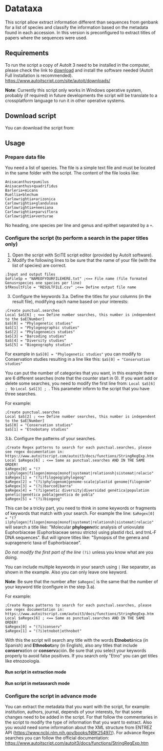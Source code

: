 # Datataxa
This script allow extract information different than sequences from genbank for a list of species and classify the information based on the metadata found in each accession. In this version is preconfigured to extract titles of papers where the sequences were used.

## Requirements
To run the script a copy of AutoIt 3 need to be installed in the computer, please check the link to [download](https://www.autoitscript.com/site/autoit/downloads/) and install the software needed (AutoIt Full Installation is recommended).
https://www.autoitscript.com/site/autoit/downloads/

**Note**: Currently this script only works in Windows operative system, probably (if required) in future developments the script will be translate to a crossplatform language to run it in other operative systems.

## Download script
You can download the script from: 

## Usage
### Prepare data file
You need a list of species. The file is a simple text file and must be located in the same folder with the script.
The content of the file looks like:
```
Anisacanthus+pumilus
Anisacanthus+quadrifidus
Barleria+micans
Ruellia+blechum
Carlowrightia+arizonica
Carlowrightia+glandulosa
Carlowrightia+neesiana
Carlowrightia+parviflora
Carlowrightia+venturae
```
No heading, one species per line and genus and epithet separated by a `+`.


### Configure the script (to perform a search in the paper titles only)
1. Open the script with SciTE script editor (provided by AutoIt software).
2. Modify the following lines to be sure that the name of your file (with the list of species) are correct.
```Autoit
;Input and output files
$oFileSp = "NAMEOFYOURFILEHERE.txt" ;<== File name (file formated Genus+species one species per line)
$fResultFile = "RESULTFILE.csv" ;<== Define output file name
```
3. Configure the keywords
3.a. Define the titles for your columns (in the result file), modifying each name based on your interests:
```Autoit
;Create punctual.searches
Local $aS[6] ; <== Define number searches, this number is independent to the $aE[Number]
$aS[0] = "Phylogenetic studies"
$aS[1] = "Phylogeographic studies"
$aS[2] = "Phylogenomics studies"
$aS[3] = "Barcoding studies"
$aS[4] = "Diversity studies"
$aS[5] = "Biogeography studies"
```
For example in `$aS[0] = "Phylogenetic studies"` you can modify to Conservation studies resulting in a line like this: `$aS[0] = "Conservation studies"`

You can put the number of categories that you want, in this example there are 6 different searches (note that the counter start in 0). If you want add or delete some searches, you need to modify the first line from: `Local $aS[6] ; ` to `Local $aS[3] ; `. This parameter inform to the script that you have three searches. 

For example:
```Autoit
;Create punctual.searches
Local $aS[2] ; <== Define number searches, this number is independent to the $aE[Number]
$aS[0] = "Conservation studies"
$aS[1] = "Etnobotany studies"
```

3.b. Configure the patterns of your searches.
```Autoit
;Create Regex patterns to search for each punctual.searches, please see regex documentation in: https://www.autoitscript.com/autoit3/docs/functions/StringRegExp.htm
Local $aRegex[6] ; <== Same as punctual.searches AND IN THE SAME ORDER!
$aRegex[0] = "(?i)phylogen|filogen|monop|monof|systemat|relationsh|sistemat|relacio"
$aRegex[1] = "(?i)filogeog|phylogeog"
$aRegex[2] = "(?i)phylogenom|genome-scale|plastid genome|filogenóm"
$aRegex[3] = "(?i)barcod|barra"
$aRegex[4] = "(?i)genetic diversity|diversidad genética|population genetic|genética pobla|genética de pobla"
$aRegex[5] = "(?i)biogeog"
```
This can be a tricky part, you need to think in some keywords or fragments of keywords that match with your search. For example the line: `$aRegex[0] = "(?i)phylogen|filogen|monop|monof|systemat|relationsh|sistemat|relacio"` will search a title like: 
"Molecular **phylogen**etic analysis of uniovulate Euphorbiaceae (Euphorbiaceae sensu stricto) using plastid rbcL and trnL‐F DNA sequences". But will ignore titles like: "Synopsis of the genera and suprageneric taxa of Euphorbiaceae".

*Do not modify the first part of the line* `(?i)` unless you know what are you doing.

You can include multiple keywords in your search using `|` like separator, as shown in the example. Also you can only leave one keyword.

**Note**: Be sure that the number after `$aRegex[` is the same that the number of your keyword title (configure in the step 3.a).

For example:
```Autoit
;Create Regex patterns to search for each punctual.searches, please see regex documentation in: https://www.autoitscript.com/autoit3/docs/functions/StringRegExp.htm
Local $aRegex[6] ; <== Same as punctual.searches AND IN THE SAME ORDER!
$aRegex[0] = "(?i)conserv"
$aRegex[1] = "(?i)etnobot|ethnobot"
``` 

With this the script will search any title with the words **Etnobot**ánica (in Spanish) and **Ethnobot**any (in English), also any titles that include **conserv**ation or **conserv**ación. Be sure that you select your keywords properly to avoid false positives. If you search only "Etno" you can get titles like etnozoología.

#### Run script in extraction mode


#### Run script in metasearch mode


### Configure the script in advance mode
You can extract the metadata that you want with the script, for example: institution, authors, journal, depends of your interests, for that some changes need to be added in the script.  For that follow the commentaries in the script to modify the type of information that you want to extract. Also you would need some information about the XML structure from ENTREZ API (https://www.ncbi.nlm.nih.gov/books/NBK25497/).
For advance Regex searches you can follow the official documentation: https://www.autoitscript.com/autoit3/docs/functions/StringRegExp.htm


